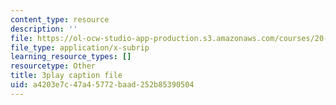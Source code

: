 ```yaml
---
content_type: resource
description: ''
file: https://ol-ocw-studio-app-production.s3.amazonaws.com/courses/20-219-becoming-the-next-bill-nye-writing-and-hosting-the-educational-show-january-iap-2015/a4203e7c47a45772baad252b85390504_7wgEJBFx8Qk.vtt
file_type: application/x-subrip
learning_resource_types: []
resourcetype: Other
title: 3play caption file
uid: a4203e7c-47a4-5772-baad-252b85390504
---
```

